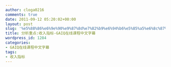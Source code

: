 ```yaml
---
author: cloga0216
comments: true
date: 2011-09-12 05:20:02+00:00
layout: post
slug: '%e5%88%86%e6%9e%90%e9%87%8d%e7%82%b9%e6%94%b6%e5%85%a5%e6%8c%87%e6%a0%87-gaiq%e5%9c%a8%e7%ba%bf%e8%af%be%e7%a8%8b%e4%b8%ad%e6%96%87%e5%ad%97%e5%b9%95'
title: 分析重点:收入指标-GAIQ在线课程中文字幕
wordpress_id: 1284
categories:
- GAIQ在线课程中文字幕
tags:
- 收入指标
---
```



